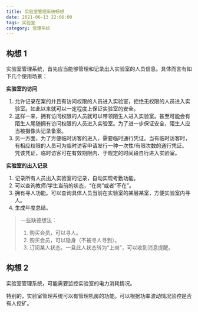 ```yaml
---
title: 实验室管理系统畅想
date: 2021-06-13 22:06:00
tags: 实验室
category: 管理系统
---
```


## 构想 1

实验室管理系统，首先应当能够管理和记录出入实验室的人员信息。具体而言有如下几个使用场景：

**实验室的访问**

1. 允许记录在案的并且有访问权限的人员进入实验室，拒绝无权限的人员进入实验室。如此以来就可以一定程度上保证实验室的安全。
2. 这样一来，拥有访问权限的人员就可以带领陌生人进入实验室。甚至可能会有陌生人尾随拥有访问权限的人员进入实验室。为了进一步保证安全，陌生人应当被摄像头记录备案。
3. 另一方面，为了方便临时访客的进入，需要临时通行凭证。当有临时访客时，有相应权限的人员可为临时访客申请发行一种一次性/有限次数的通行凭证。凭该凭证，临时访客可在有效期限内、于规定的时间段自行进入实验室。

**实验室的出入记录**

1. 记录所有人员出入实验室的记录，自动实现考勤功能。
2. 可以查询教师/学生当前的状态，“在岗”或者“不在”。
3. 拥有寻人功能。可以查询具体人员当前在实验室的某层某室，方便实验室内寻人。
4. 生成年度总结。

> 一些缺德想法：
> 1. 购买会员，可以寻人。
> 2. 购买会员，可以隐身（不被寻人寻到）。
> 3. 订阅某人状态。一旦此人状态转为“上岗”，可以收到消息提醒。


## 构想 2

实验室管理系统，可能需要监控实验室的电力消耗情况。

特别的，实验室管理系统可以有管理机房的功能。可以根据功率波动情况监控是否有人挖矿。
